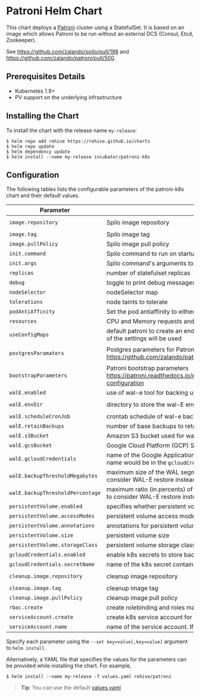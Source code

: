# Patroni Helm Chart

This chart deploys a [Patroni](https://github.com/zalando/patroni/) cluster using a StatefulSet. It is based on
an image which allows Patroni to be run without an external DCS (Consul, Etcd, Zookeeper).

See https://github.com/zalando/spilo/pull/198 and https://github.com/zalando/patroni/pull/500.

## Prerequisites Details

* Kubernetes 1.9+
* PV support on the underlying infrastructure

## Installing the Chart

To install the chart with the release name `my-release`:

```console
$ helm repo add rehive https://rehive.github.io/charts
$ helm repo update
$ helm dependency update
$ helm install --name my-release incubator/patroni-k8s
```

## Configuration

The following tables lists the configurable parameters of the patroni-k8s chart and their default values.

| Parameter | Description | Default |
|-------------------------|-------------------------------------|-----------------------------------------------------|
| `image.repository` | Spilo image repository | `eu.gcr.io/rehive-services/spilo` |
| `image.tag` | Spilo image tag | `1.6.1` |
| `image.pullPolicy` | Spilo image pull policy | `IfNotPresent` |
| `init.command` | Spilo command to run on startup | `['bin/sh']` |
| `init.args` | Spilo command's arguments to run on startup | `['/launch.sh', 'init']` |
| `replicas` | number of statefulset replicas | `3` |
| `debug` | toggle to print debug messages | `false` |
| `nodeSelector` | nodeSelector map | `{}` |
| `tolerations` | node taints to tolerate  | `[]` |
| `podAntiAffinity` | Set the pod antiaffinity to either `(hard|soft)` | `soft` |
| `resources` | CPU and Memory requests and limits for each pod | `[]` |
| `useConfigMaps` | default patroni to create an endpoint for the postgres settings else an endpoint of the settings will be used | `false` |
| `postgresParamaters` | Postgres parameters for Patroni https://github.com/zalando/patroni/blob/master/docs/SETTINGS.rst#postgresql | `{'bin_dir': '/usr/lib/postgresql/9.6/bin' }` |
| `bootstrapParameters` | Patroni bootstrap parameters https://patroni.readthedocs.io/en/latest/SETTINGS.html#bootstrap-configuration | `{'dcs' : {'ttl': 70, 'loop_wait': 10, 'retry_timeout': 30 } }` |
| `walE.enabled` | use of wal-e tool for backing up postgres data | `false` |
| `walE.envDir` | directory to store the wal-E environment variables | `/home/postgres/etc/wal-e.d/env` |
| `walE.scheduleCronJob` | crontab schedule of wal-e backup | `00 01 * * *` |
| `walE.retainBackups` | number of base backups to retain | `2` |
| `walE.s3Bucket` | Amazon S3 bucket used for wal-e backups | `` |
| `walE.gcsBucket` | Google Cloud Platform (GCP) Storage bucket  used for wal-e backups | `` |
| `walE.gcloudCredentials` | name of the Google Applications Credentials file for wal-E backup. This file name would be in the `gcloudCredentials.secretName` k8s secret | `gcloud-wale.json` |
| `walE.backupThresholdMegabytes` | maximum size of the WAL segments accumulated after the base backup to consider WAL-E restore instead of pg_basebackup | `1024` |
| `walE.backupThresholdPercentage` | maximum ratio (in percents) of the accumulated WAL files to the base backup to consider WAL-E restore instead of pg_basebackup | `30` |
| `persistentVolume.enabled` | specifies whether persistent volumes are used | `true` |
| `persistentVolume.accessModes` | persistent volume access modes | `[ReadWriteOnce]` |
| `persistentVolume.annotations` | annotations for persistent volume claim | `{}` |
| `persistentVolume.size` | persistent volume size | `1Gi` |
| `persistentVolume.storageClass` | persistent volume storage class | `patroni-standard` |
| `gcloudCredentials.enabled` | enable k8s secrets to store backup and restore credentials | `false` |
| `gcloudCredentials.secretName` | name of the k8s secret containing the credentials files for backup and restore | `google-credentials-postgres` |
| `cleanup.image.repository` | cleanup image repository | `gcr.io/google-containers/hyperkube` |
| `cleanup.image.tag` | cleanup image tag | `v1.13.7` |
| `cleanup.image.pullPolicy` | cleanup image pull policy | `IfNotPresent` |
| `rbac.create` | create rolebinding and roles manifest for k8s | `true` |
| `serviceAccount.create` | create k8s service account for running the k8s statefulsets | `true` |
| `serviceAccount.name` | name of the service account. If none given a default is created. | `""` |

Specify each parameter using the `--set key=value[,key=value]` argument to `helm install`.

Alternatively, a YAML file that specifies the values for the parameters can be provided while installing the chart. For example,

```console
$ helm install --name my-release -f values.yaml rehive/patroni
```

> **Tip**: You can use the default [values.yaml](values.yaml)
